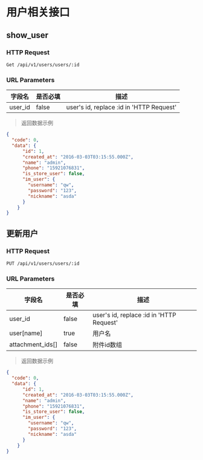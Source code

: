 # 用户相关接口

## show_user
### HTTP Request

`Get /api/v1/users/users/:id`

### URL Parameters

字段名 | 是否必填 | 描述
--------- | ------- | -----------
user_id | false | user's id, replace :id in 'HTTP Request'

> 返回数据示例

```json
{
  "code": 0,
  "data": {
      "id": 1,
      "created_at": "2016-03-03T03:15:55.000Z",
      "name": "admin",
      "phone": "15921076831",
      "is_store_user": false,
      "im_user": {
        "username": "qw",
        "password": "123",
        "nickname": "asda"
      }
    }
}
```

## 更新用户
### HTTP Request

`PUT /api/v1/users/users/:id`

### URL Parameters

字段名 | 是否必填 | 描述
--------- | ------- | -----------
user_id | false | user's id, replace :id in 'HTTP Request'
user[name] | true | 用户名
attachment_ids[] | false | 附件id数组
> 返回数据示例

```json
{
  "code": 0,
  "data": {
      "id": 1,
      "created_at": "2016-03-03T03:15:55.000Z",
      "name": "admin",
      "phone": "15921076831",
      "is_store_user": false,
      "im_user": {
        "username": "qw",
        "password": "123",
        "nickname": "asda"
      }
    }
}
```